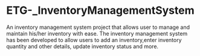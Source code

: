 # ETG-_InventoryManagementSystem
An inventory management system project that allows user to manage and maintain his/her inventory with ease. The inventory management system has been developed to allow users to add an inventory,enter inventory quantity and other details, update inventory status and more.
